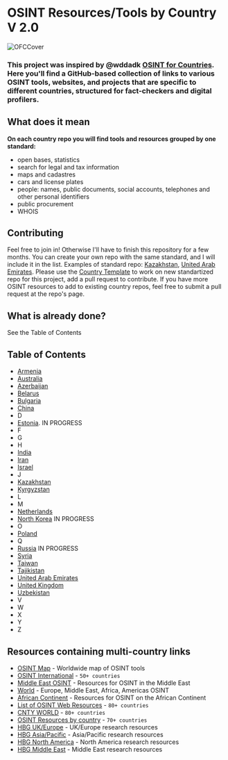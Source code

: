# OSINT Resources/Tools by Country V 2.0
![OFCCover](https://github.com/user-attachments/assets/24e9a122-d9a8-4ff9-81b7-298c5f0a739b)
### This project was inspired by @wddadk [OSINT for Countries](https://github.com/wddadk/OSINT-for-countries). Here you'll find a GitHub-based collection of links to various OSINT tools, websites, and projects that are specific to different countries, structured for fact-checkers and digital profilers. 
## What does it mean 
**On each country repo you will find tools and resources grouped by one standard:** 
- open bases, statistics
- search for legal and tax information
- maps and cadastres
- cars and license plates
- people: names, public documents, social accounts, telephones and other personal identifiers
- public procurement
- WHOIS

## Contributing
Feel free to join in! Otherwise I'll have to finish this repository for a few months. You can create your own repo with the same standard, and I will include it in the list. Examples of standard repo: [Kazakhstan](https://github.com/paulpogoda/OSINT-Tools-Kazakhstan), [United Arab Emirates](https://github.com/paulpogoda/OSINT-Tools-Emirates). Please use the [Country Template](https://github.com/paulpogoda/OSINT-for-countries-V2.0/blob/main/Country%20Template) to work on new standartized repo for this project, add a pull request to contribute. If you have more OSINT resources to add to existing country repos, feel free to submit a pull request at the repo's page. 
## What is already done?
See the Table of Contents 

## Table of Contents
- [Armenia](https://github.com/paulpogoda/OSINT-Tools-Armenia/)
- [Australia](https://github.com/paulpogoda/OSINT-Tools-Australia/)
- [Azerbaijan](https://github.com/paulpogoda/OSINT-Tools-Azerbaijan/)
- [Belarus](https://github.com/int-sector/OSINT-Tools-Belarus/)
- [Bulgaria](https://github.com/paulpogoda/OSINT-Tools-Bulgaria/tree/main)
- [China](https://github.com/paulpogoda/OSINT-Tools-China)
- D
- [Estonia](). IN PROGRESS
- F
- G
- H
- [India](https://github.com/paulpogoda/OSINT-Tools-India)
- [Iran](https://github.com/paulpogoda/OSINT-Tools-Iran)
- [Israel](https://github.com/paulpogoda/OSINT-Tools-Israel)
- J
- [Kazakhstan](https://github.com/paulpogoda/OSINT-Tools-Kazakhstan)
- [Kyrgyzstan](https://github.com/paulpogoda/OSINT-Tools-Kyrgyzstan)
- L
- M
- [Netherlands](https://github.com/paulpogoda/OSINT-Tools-Netherlands/tree/master)
- [North Korea]() IN PROGRESS 
- O
- [Poland](https://github.com/paulpogoda/OSINT-Tools-Poland)
- Q
- [Russia](https://github.com/paulpogoda/OSINT-Tools-Russia) IN PROGRESS
- [Syria](https://github.com/paulpogoda/OSINT-Tools-Syria)
- [Taiwan](https://github.com/paulpogoda/OSINT-Tools-Taiwan)
- [Tajikistan](https://github.com/paulpogoda/OSINT-Tools-Tajikistan)
- [United Arab Emirates](https://github.com/paulpogoda/OSINT-Tools-Emirates)
- [United Kingdom](https://github.com/paulpogoda/OSINT-Tools-UK)
- [Uzbekistan](https://github.com/paulpogoda/OSINT-Tools-Uzbekistan)
- V
- W
- X
- Y
- Z

## Resources containing multi-country links
- [OSINT Map](https://cybdetective.com/osintmap/) - Worldwide map of OSINT tools
- [OSINT International](https://start.me/p/7kDabv/osint-international) -  `50+ countries`
- [Middle East OSINT](https://start.me/p/jj8Y9a/middle-east-osint) - Resources for OSINT in the Middle East
- [World](https://start.me/p/lLaoXv/07-world) - Europe, Middle East, Africa, Americas OSINT
- [African Continent](https://start.me/p/m6OJgv/the-bbc-africa-eye-forensics-dashboard) - Resources for OSINT on the African Continent
- [List of OSINT Web Resources](https://github.com/OhShINT/ohshint.gitbook.io/blob/main/Lists_of_OSINT_Web_Resources/1-Complete-List-of-OSINT-Web-Resources.md#country-specific-search-engines-and-directories) -  `80+ countries`
- [CNTY WORLD](https://start.me/p/kxNv55/cnty-world) - `80+ countries`
- [OSINT Resources by country](https://start.me/p/kvAQBk/osint-resources-by-country) - `70+ countries`
- [HBG UK/Europe](https://start.me/p/VRMpYm/hbg-ukeurope-research-resources) - UK/Europe research resources
- [HBG Asia/Pacific](https://start.me/p/3KMwaw/hbg-asia-pacific-prospect-research-resources) - Asia/Pacific research resources
- [HBG North America](https://start.me/p/ZQdorV/hbg-north-america-prospect-research-links) - North America research resources
- [HBG Middle East](https://start.me/p/ZYaxaJ/hbg-middle-east-prospect-research-links) - Middle East research resources
